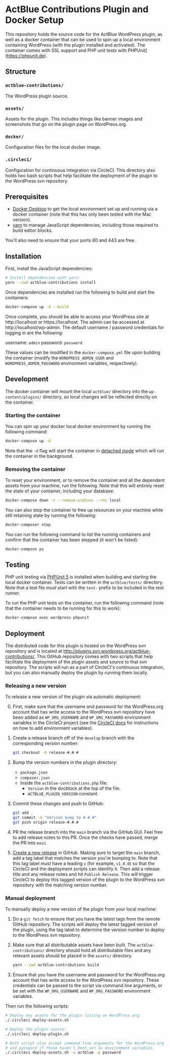 # ActBlue Contributions Plugin and Docker Setup

This repository holds the source code for the ActBlue WordPress plugin, as well as a docker container that can be used to spin up a local environment containing WordPress (with the plugin installed and activated). The container comes with SSL support and PHP unit tests with PHPUnit](https://phpunit.de).

## Structure

### `actblue-contributions/`
The WordPress plugin source.

### `assets/`
Assets for the plugin. This includes things like banner images and screenshots that go on the plugin page on WordPress.org.

### `docker/`
Configuration files for the local docker image.

### `.circleci/`
Configuration for continuous integration via CircleCI. This directory also holds two bash scripts that help facilitate the deployment of the plugin to the WordPress svn repository.


## Prerequisites

- [Docker Desktop](https://www.docker.com/products/docker-desktop) to get the local environment set up and running via a docker container (note that this has only been tested with the Mac version).
- [yarn](https://classic.yarnpkg.com/en/) to manage JavaScript dependencies, including those required to build editor blocks.

You'll also need to ensure that your ports 80 and 443 are free.


## Installation

First, install the JavaScript dependencies:

```sh
# Install dependencies with yarn:
yarn --cwd actblue-contributions install
```

Once dependencies are installed run the following to build and start the containers:

```sh
docker-compose up -d --build
```

Once complete, you should be able to access your WordPress site at http://localhost or https://localhost. The admin can be accessed at http://localhost/wp-admin. The default username / password credentials for logging in are the following:

username: `admin`
password: `password`

These values can be modified in the `docker-compose.yml` file upon building the container (modify the `WORDPRESS_ADMIN_USER` and `WORDPRESS_ADMIN_PASSWORD` environment variables, respectively).

## Development

The docker container will mount the local `actblue/` directory into the `wp-content/plugins/` directory, so local changes will be reflected directly on the container.

### Starting the container

You can spin up your docker local docker environment by running the following command:

```sh
docker-compose up -d
```

Note that the `-d` flag will start the container in [detached mode](https://docs.docker.com/compose/reference/up/) which will run the container in the background.

### Removing the container

To reset your environment, or to remove the container and all the dependent assets from your machine, run the following. Note that this will entirely reset the state of your container, including your database:

```sh
docker-compose down -v --remove-orphans --rmi local
```

You can also stop the container to free up resources on your machine while still retaining state by running the following:

```sh
docker-composer stop
```

You can run the following command to list the running containers and confirm that the container has been stopped (it won't be listed):

```sh
docker-compose ps
```

## Testing

PHP unit testing via [PHPUnit 5](https://phpunit.de/getting-started/phpunit-5.html) is installed when building and starting the local docker container. Tests can be written in the `actblue/tests/` directory. Note that a test file _must_ start with the `test-` prefix to be included in the test runner.

To run the PHP unit tests on the container, run the following command (note that the container needs to be running for this to work):

```sh
docker-compose exec wordpress phpunit
```

## Deployment

The distributed code for this plugin is hosted on the WordPress svn repository and is located at http://plugins.svn.wordpress.org/actblue-contributions/. This GitHub repository comes with two scripts that help facilitate the deployment of the plugin assets and source to that svn repository. The scripts will run as a part of CircleCI's continuous integration, but you can also manually deploy the plugin by running them locally.

### Releasing a new version

To release a new version of the plugin via automatic deployment:

0. First, make sure that the username and password for the WordPress.org account that has write access to the WordPress svn repository have been added as `WP_ORG_USERNAME` and `WP_ORG_PASSWORD` environment variables in the CircleCI project (see the [CircleCI docs](https://circleci.com/docs/2.0/env-vars/#setting-an-environment-variable-in-a-project) for instructions on how to add environment variables).

1. Create a release branch off of the `develop` branch with the corresponding version number:

   ```sh
   git checkout -b release-#.#.#
   ```

2. Bump the version numbers in the plugin directory:
    - `package.json`
    - `composer.json`
    - Inside the `actblue-contributions.php` file:
        - `Version` in the docblock at the top of the file.
        - `ACTBLUE_PLUGIN_VERSION` constant.

3. Commit these changes and push to GitHub:

    ```sh
    git add .
    git commit -m "Version bump to #.#.#"
    git push origin release-#.#.#
    ```

4. PR the release branch into the `main` branch via the GitHub GUI. Feel free to add release notes to this PR. Once the checks have passed, merge the PR into `main`.

5. [Create a new release](https://github.com/actblue/wordpress_plugin/releases/new) in GitHub. Making sure to target the `main` branch, add a tag label that matches the version you're bumping to. Note that this tag label _must_ have a leading `v` (for example, `v1.0.0`) so that the CircleCI and the deployment scripts can identify it. Then add a release title and any release notes and hit `Publish Release`. This will trigger CircleCI to deploy this tagged version of the plugin to the WordPress svn repository with the matching version number.

### Manual deployment

To manually deploy a new version of the plugin from your local machine:

1. Do a `git fetch` to ensure that you have the latest tags from the remote GitHub repository. The scripts will deploy the latest tagged version of the plugin, using the tag label to determine the version number to deploy to the WordPress svn repository.

2. Make sure that all distributable assets have been built. The `actblue-contributions/` directory should hold all distributable files and any relevant assets should be placed in the `assets/` directory.

    ```sh
    yarn --cwd actblue-contributions build
    ```

3. Ensure that you have the username and password for the WordPress.org account that has write access to the WordPress svn repository. These credentials can be passed to the script via command line arguments, or be set with the `WP_ORG_USERNAME` and `WP_ORG_PASSWORD` environment variables.

Then run the following scripts:

```sh
# Deploy any assets for the plugin listing on WordPress.org:
./.circleci deploy-assets.sh

# Deploy the plugin source:
./.circleci deploy-plugin.sh

# Both script also accept command line arguments for the WordPress.org username
# and password if those haven't been set as environment variables.
./.circleci deploy-assets.sh -u actblue -p password
```
